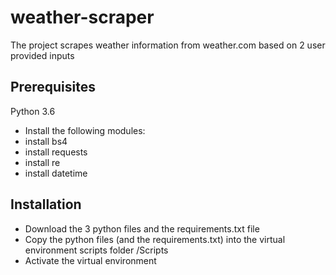 # weather-scraper
The project scrapes weather information from weather.com based on 2 user provided inputs

## Prerequisites
Python 3.6

 - Install the following modules:
  - install bs4
  - install requests
  - install re
  - install datetime

## Installation
 - Download the 3 python files and the requirements.txt file
 - Copy the python files (and the requirements.txt) into the virtual environment scripts folder /Scripts
 - Activate the virtual environment 


